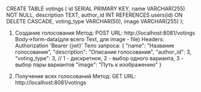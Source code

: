 CREATE TABLE votings (
    id SERIAL PRIMARY KEY,
    name VARCHAR(255) NOT NULL,
    description TEXT,
    author_id INT REFERENCES users(id) ON DELETE CASCADE,
    voting_type VARCHAR(50),
    image VARCHAR(255)
);

1. Создание голосования
Метод: POST
URL: http://localhost:8081/votings
Body->form-data(для всего Text, для image - file)
Headers: Authorization 'Bearer {jwt}'
Тело запроса:
{
    "name": "Название голосования",
    "description": "Описание голосования",
    "author_id": 3,
    "voting_type": 3, // 1 - дискретное, 2 - выбор одного варианта, 3 - выбор пары вариантов
    "image": "Путь к изображению"
}

2. Получение всех голосований
Метод: GET
URL: http://localhost:8081/votings


